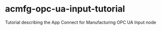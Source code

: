 # acmfg-opc-ua-input-tutorial
Tutorial describing the App Connect for Manufacturing OPC UA Input node
